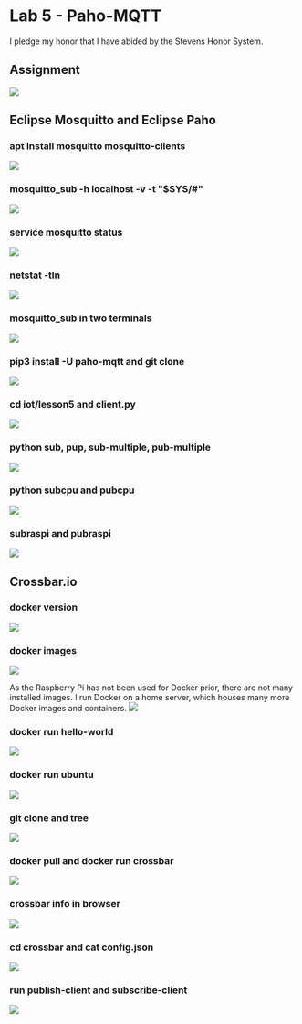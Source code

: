 # Lab 5 - Paho-MQTT

I pledge my honor that I have abided by the Stevens Honor System.

## Assignment

![](assets/Lab5.png)

## Eclipse Mosquitto and Eclipse Paho

### apt install mosquitto mosquitto-clients
![](assets/apt_install_A.png)

### mosquitto_sub -h localhost -v -t "\$SYS/#"
![](assets/mosquitto_sub.png)

### service mosquitto status
![](assets/service_mosquitto_status.png)

### netstat -tln
![](assets/netstat.png)

### mosquitto_sub in two terminals
![](assets/two_terminal_sub.png)

### pip3 install -U paho-mqtt and git clone
![](assets/pip_install_git_clone.png)

### cd iot/lesson5 and client.py
![](assets/cd_iot_clientpy.png)

### python sub, pup, sub-multiple, pub-multiple
![](assets/python_sub_pub.png)

### python subcpu and pubcpu
![](assets/python_subcpu_pubcpu.png)

### subraspi and pubraspi
![](assets/subraspi_pubraspi.png)

## Crossbar.io

### docker version
![](assets/docker_version.png)

### docker images
![](assets/docker_images_pi.png)

As the Raspberry Pi has not been used for Docker prior, there are not many installed images. I run Docker on a home server, which houses many more Docker images and containers.
![](assets/docker_images_server.png)

### docker run hello-world
![](assets/docker_hello-world.png)

### docker run ubuntu
![](assets/docker_ubuntu.png)

### git clone and tree
![](assets/git_clone_tree.png)

### docker pull and docker run crossbar
![](assets/docker_pull_docker_crossbar.png)

### crossbar info in browser
![](assets/crossbar_info.png)

### cd crossbar and cat config.json
![](assets/cd_crossbar_cat_config.png)

### run publish-client and subscribe-client
![](assets/sub_pub_client.png)
